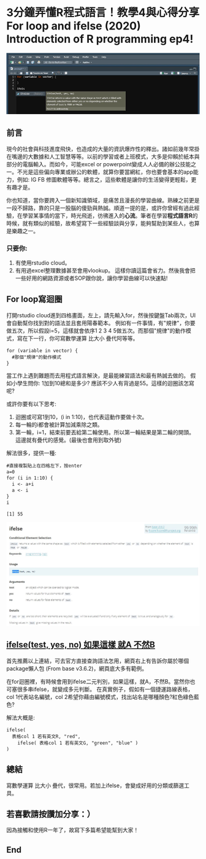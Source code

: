 # 3分鐘弄懂R程式語言！教學4與心得分享For loop and ifelse (2020) Introduction of R programming ep4!
![f1](https://github.com/HCH1/blog/blob/master/fig/r4.JPG)

## 前言
現今的社會與科技進度飛快，也造成的大量的資訊爆炸性的釋出。諸如前幾年常掛在嘴邊的大數據和人工智慧等等。以前的學習或者上班模式，大多是仰賴於紙本與部分的電腦輸入。而如今，可能excel or powerpoint變成人人必備的辦公技能之一。不光是這些偏向專業或辦公的軟體，就算你要當網紅，你也要會基本的app能力，例如: IG FB 修圖軟體等等。總言之，這些軟體是讓你的生活變得更輕鬆，更有趣才是。

你也知道，當你要跨入一個新知識領域，是痛苦且漫長的學習曲線。熟練之前更是一段不歸路，靠的只是一股腦的傻勁與熱誠。順道一提的是，或許你曾經有過此經驗，在學習某事情的當下，時光飛逝，彷彿進入的**心流**。筆者在學習**程式語言R**的時候，就有類似的經驗，故希望寫下一些經驗談與分享，能夠幫助到某些人，也算是樂趣之一。

### 只要你:
1. 有使用rstudio cloud。
1. 有用過excel整理數據甚至會用vlookup。
這樣你讀這篇會省力。然後我會把一些好用的網路資源或者SOP跟你說，讓你學習曲線可以快速點!


## For loop寫迴圈
打開rstudio cloud進到四格畫面，左上，請先輸入for，然後按鍵盤Tab兩次，UI會自動幫你找到對的語法並且套用陽春範本。
例如有一件事情，有"規律"，你要做五次，所以假設i=5，這樣就會依序1 2 3 4 5做五次。而那個"規律"的動作模式，寫在下一行，你可寫數學運算 比大小 疊代阿等等。

```
for (variable in vector) {
  #那個"規律"的動作模式
}
```

當工作上遇到難題而去用程式語言解決，是最能練習語法和最有熱誠去做的。
假如小學生問你: 1加到10總和是多少? 應該不少人有背過是55。這樣的迴圈該怎寫呢?

或許你要有以下思考: 
1. 迴圈或可寫1到10，(i in 1:10)，也代表這動作要做十次。
1. 每一輪的i都會被計算加減乘除之類。
1. 第一輪，i=1，結束前要丟給第二輪使用。所以第一輪結果是第二輪的開頭。這邊就有疊代的感覺。(最後也會用到取外號)

解法很多，提供一種:
```
#直接複製貼上在四格左下，按enter
a=0
for (i in 1:10) {
  i <- a+i
  a <- i
}
i
```
```
[1] 55
```

![f1](https://github.com/HCH1/blog/blob/master/fig/r4b.JPG)

## [ifelse(test, yes, no) 如果這樣 就A 不然B](https://www.rdocumentation.org/packages/base/versions/3.6.2/topics/ifelse)
首先推薦以上連結，可去官方直接查詢語法怎用，網頁右上有告訴你屬於哪個package懶人包 (From base v3.6.2)，網頁底大多有範例。

在for迴圈裡，有時候會用到ifelse二元判別，如果這樣，就A，不然B。當然你也可塞很多串ifelse，就變成多元判斷。
在真實例子，假如有一個捷運路線表格，col 1代表站名編號，col 2希望你藉由編號模式，找出站名是哪種顏色?紅色綠色藍色?

解法大概是:
```
ifelse(
  表格col 1 若有英文R, "red",
    ifelse( 表格col 1 若有英文G, "green", "blue" )
)
```

## 總結
寫數學運算 比大小 疊代，很常用。若加上ifelse，會變成好用的分類或篩選工具。


## 若喜歡請按讚加分享：）
因為接觸和使用R一年了，故寫下多篇希望能幫到大家！

## End
